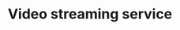 ---
role: "Mobile Application Developer"
title: "Video streaming service"
description: "Refactor & Relaunch of the mobile app"
startDate: "2015-02-28"
endDate: "2015-05-31"
highlightTech: ["golang", "swift", "google-app-engine"]
tech: ["ios", "objective-c", "testflight", "fabric", "chrashlytics", "rest", "json", "mysql", "firebase"]
---